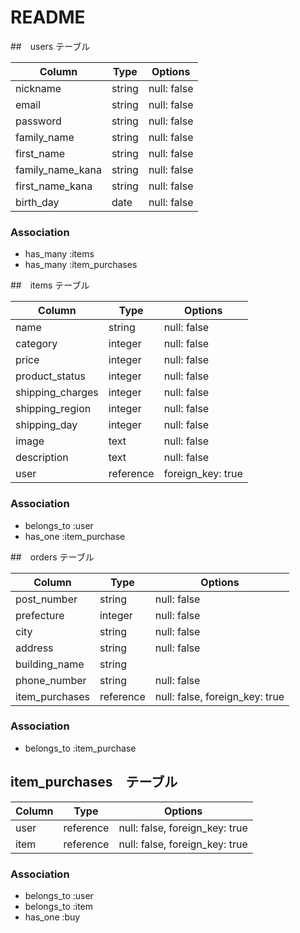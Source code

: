 # README


##　users テーブル

| Column           | Type   | Options     |
| -----------------| ------ | ----------- |
| nickname         | string | null: false |
| email            | string | null: false |
| password         | string | null: false |
| family_name      | string | null: false |
| first_name       | string | null: false |
| family_name_kana | string | null: false |
| first_name_kana  | string | null: false |
| birth_day        | date   | null: false |

### Association
- has_many :items
- has_many :item_purchases

##　items テーブル

| Column           | Type      | Options     |
| ---------------- | -------   | ----------- |
| name             | string    | null: false |
| category         | integer   | null: false |
| price            | integer   | null: false |
| product_status   | integer   | null: false |
| shipping_charges | integer   | null: false |
| shipping_region  | integer   | null: false |
| shipping_day     | integer   | null: false |
| image            | text      | null: false |
| description      | text      | null: false |
| user             | reference | foreign_key: true |

### Association
- belongs_to :user
- has_one :item_purchase

##　orders テーブル

| Column              | Type      | Options     |
| ------------------- | --------- | ----------- |
| post_number         | string    | null: false |
| prefecture          | integer   | null: false |
| city                | string    | null: false |
| address             | string    | null: false |
| building_name       | string    |             |
| phone_number        | string    | null: false |
| item_purchases      | reference | null: false, foreign_key: true |

### Association
- belongs_to :item_purchase

## item_purchases　テーブル
| Column              | Type      | Options     |
| ------------------- | --------- | ----------- |
| user                | reference | null: false, foreign_key: true |
| item                | reference | null: false, foreign_key: true |

### Association
- belongs_to :user
- belongs_to :item
- has_one :buy